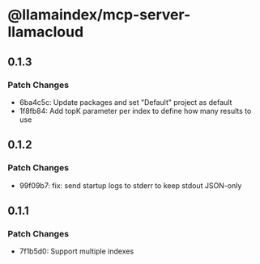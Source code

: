 # @llamaindex/mcp-server-llamacloud

## 0.1.3

### Patch Changes

- 6ba4c5c: Update packages and set "Default" project as default
- 1f8fb84: Add topK parameter per index to define how many results to use

## 0.1.2

### Patch Changes

- 99f09b7: fix: send startup logs to stderr to keep stdout JSON-only

## 0.1.1

### Patch Changes

- 7f1b5d0: Support multiple indexes
